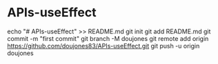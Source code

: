 # APIs-useEffect
echo "# APIs-useEffect" >> README.md
git init
git add README.md
git commit -m "first commit"
git branch -M doujones
git remote add origin https://github.com/doujones83/APIs-useEffect.git
git push -u origin doujones
